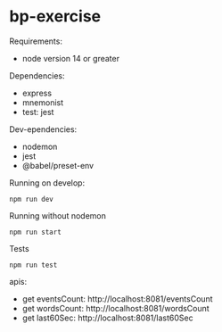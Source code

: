 # bp-exercise

Requirements: 
* node version 14 or greater

Dependencies: 
* express
* mnemonist
* test: jest

Dev-ependencies:
* nodemon
* jest
* @babel/preset-env

Running on develop: 

```
npm run dev
```
Running without nodemon

```
npm run start
```

Tests
```
npm run test
```

apis:
* get eventsCount: http://localhost:8081/eventsCount
* get wordsCount: http://localhost:8081/wordsCount
* get last60Sec: http://localhost:8081/last60Sec
